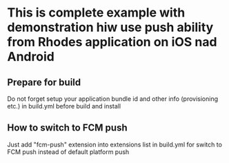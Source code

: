 # This is complete example with demonstration hiw use push ability from Rhodes application on iOS nad Android



## Prepare for build
Do not forget setup your application bundle id and other info (provisioning etc.) in build.yml before build and install


## How to switch to FCM push
Just add "fcm-push" extension into extensions list in build.yml for switch to FCM push instead of default platform push 

